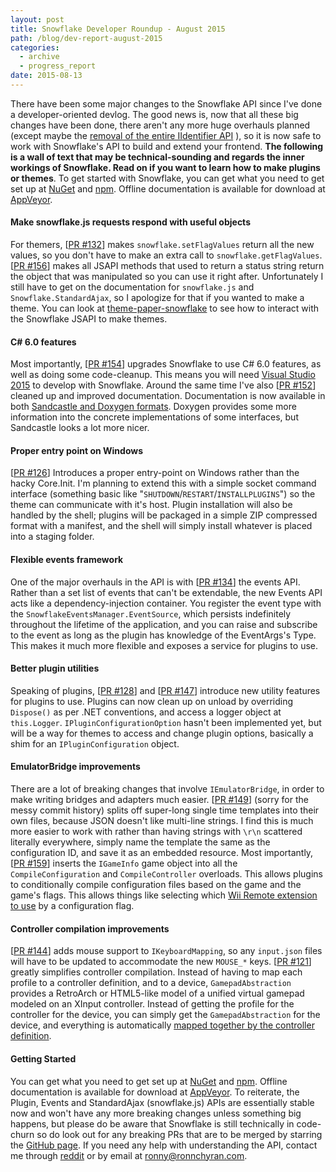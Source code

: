 ```yaml
---
layout: post
title: Snowflake Developer Roundup - August 2015
path: /blog/dev-report-august-2015
categories:
  - archive
  - progress_report
date: 2015-08-13
---
```


There have been some major changes to the Snowflake API since I've done a developer-oriented devlog. The good news is, now that all these big changes have been done, there aren't any more huge overhauls planned (except maybe the [removal of the entire IIdentifier API](https://github.com/SnowflakePowered/snowflake/issues/142) ), so it is now safe to work with Snowflake's API to build and extend your frontend. **The following is a wall of text that may be technical-sounding and regards the inner workings of Snowflake. Read on if you want to learn how to make plugins or themes**. To get started with Snowflake,
you can get what you need to get set up at [NuGet](https://www.nuget.org/packages/Snowflake) and [npm](https://www.npmjs.com/package/snowflake.js). Offline documentation is available for download at [AppVeyor](https://ci.appveyor.com/project/RonnChyran/snowflake/build/artifacts).

#### Make snowflake.js requests respond with useful objects
For themers, [[PR #132](https://github.com/SnowflakePowered/snowflake/pull/132)] makes `snowflake.setFlagValues` return all the new values, so you don't have to make an extra call to `snowflake.getFlagValues`. [[PR #156](https://github.com/SnowflakePowered/snowflake/pull/156)] makes all JSAPI methods that used to return a status string return the object that was manipulated so you can use it right after. Unfortunately I still have to get on the documentation for `snowflake.js` and `Snowflake.StandardAjax`, so I apologize for that if you wanted to make a theme. You can look at [theme-paper-snowflake](https://github.com/SnowflakePowered/theme-paper-snowflake) to see how to interact with the Snowflake JSAPI to make themes.

#### C# 6.0 features
Most importantly, [[PR #154](https://github.com/SnowflakePowered/snowflake/pull/154)] upgrades Snowflake to use C# 6.0 features, as well as doing some code-cleanup. This means you will need [Visual Studio 2015](https://www.visualstudio.com/en-us/downloads/download-visual-studio-vs.aspx) to develop with Snowflake. Around the same time I've also [[PR #152](https://github.com/SnowflakePowered/snowflake/pull/152)] cleaned up and improved documentation. Documentation is now available in both [Sandcastle and Doxygen formats](https://ci.appveyor.com/project/RonnChyran/snowflake/build/artifacts). Doxygen provides some more information into the concrete implementations of some interfaces, but Sandcastle looks a lot more nicer.

#### Proper entry point on Windows
[[PR #126](https://github.com/SnowflakePowered/snowflake/pull/126)] Introduces a proper entry-point on Windows rather than the hacky Core.Init. I'm planning to extend this with a simple socket command interface (something basic like "`SHUTDOWN`/`RESTART`/`INSTALLPLUGINS`") so the theme can communicate with it's host. Plugin installation will also be handled by the shell; plugins will be packaged in a simple ZIP compressed format with a manifest, and the shell will simply install whatever is placed into a staging folder.

#### Flexible events framework
One of the major overhauls in the API is with [[PR #134](https://github.com/SnowflakePowered/snowflake/pull/134)] the events API. Rather than a set list of events that can't be extendable, the new Events API acts like a dependency-injection container. You register the event type with the `SnowflakeEventsManager.EventSource`, which persists indefinitely throughout the lifetime of the application, and you can raise and subscribe to the event as long as the plugin has knowledge of the EventArgs's Type. This makes it much more flexible and exposes a service for plugins to use.

#### Better plugin utilities
Speaking of plugins, [[PR #128](https://github.com/SnowflakePowered/snowflake/pull/128)] and [[PR #147](https://github.com/SnowflakePowered/snowflake/pull/147)] introduce new utility features for plugins to use. Plugins can now clean up on unload by overriding `Dispose()` as per .NET conventions, and access a logger object at `this.Logger`. `IPluginConfigurationOption` hasn't been implemented yet, but will be a way for themes to access and change plugin options, basically a shim for an `IPluginConfiguration` object.

#### EmulatorBridge improvements
There are a lot of breaking changes that involve `IEmulatorBridge`, in order to make writing bridges and adapters much easier. [[PR #149](https://github.com/SnowflakePowered/snowflake/pull/149)] (sorry for the messy commit history) splits off super-long single time templates into their own files, because JSON doesn't like multi-line strings. I find this is much more easier to work with rather than having strings with `\r\n` scattered literally everywhere, simply name the template the same as the configuration ID, and save it as an embedded resource. Most importantly, [[PR #159](https://github.com/SnowflakePowered/snowflake/pull/159)] inserts the `IGameInfo` game object into all the `CompileConfiguration` and `CompileController` overloads. This allows plugins to conditionally compile configuration files based on the game and the game's flags. This allows things like selecting which [Wii Remote extension to use](https://github.com/SnowflakePowered/emulator-DolphinBridge/blob/master/DolphinBridge.Stable.Five/resource/flags.json#L3) by a configuration flag.

#### Controller compilation improvements
 [[PR #144](https://github.com/SnowflakePowered/snowflake/pull/144)] adds mouse support to `IKeyboardMapping`, so any `input.json` files will have to be updated to accommodate the new `MOUSE_*` keys. [[PR #121](https://github.com/SnowflakePowered/snowflake/pull/121)] greatly simplifies controller compilation. Instead of having to map each profile to a controller definition, and to a device, `GamepadAbstraction` provides a RetroArch or HTML5-like model of a unified virtual gamepad modeled on an XInput controller. Instead of getting the profile for the controller for the device, you can simply get the `GamepadAbstraction` for the device, and everything is automatically [mapped together by the controller definition](https://github.com/SnowflakePowered/snowflake-controllers).

#### Getting Started
You can get what you need to get set up at [NuGet](https://www.nuget.org/packages/Snowflake) and [npm](https://www.npmjs.com/package/snowflake.js). Offline documentation is available for download at [AppVeyor](https://ci.appveyor.com/project/RonnChyran/snowflake/build/artifacts). To reiterate, the Plugin, Events and StandardAjax (snowflake.js) APIs are essentially stable now and won't have any more breaking changes  unless something big happens, but please do be aware that Snowflake is still technically in code-churn so do look out for any breaking PRs that are to be merged by starring the [GitHub page](https://github.com/SnowflakePowered/snowflake). If you need any help with understanding the API, contact me through [reddit](reddit.com/u/ron975) or by email at [ronny@ronnchyran.com](mailto:ronny@ronnchyran.com).
